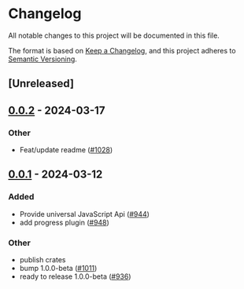 # Changelog
All notable changes to this project will be documented in this file.

The format is based on [Keep a Changelog](https://keepachangelog.com/en/1.0.0/),
and this project adheres to [Semantic Versioning](https://semver.org/spec/v2.0.0.html).

## [Unreleased]

## [0.0.2](https://github.com/ErKeLost/farm/compare/farmfe_plugin_progress-v0.0.1...farmfe_plugin_progress-v0.0.2) - 2024-03-17

### Other
- Feat/update readme ([#1028](https://github.com/ErKeLost/farm/pull/1028))

## [0.0.1](https://github.com/farm-fe/farm/releases/tag/farmfe_plugin_progress-v0.0.1) - 2024-03-12

### Added
- Provide universal JavaScript Api ([#944](https://github.com/farm-fe/farm/pull/944))
- add progress plugin ([#948](https://github.com/farm-fe/farm/pull/948))

### Other
- publish crates
- bump 1.0.0-beta ([#1011](https://github.com/farm-fe/farm/pull/1011))
- ready to release 1.0.0-beta ([#936](https://github.com/farm-fe/farm/pull/936))
